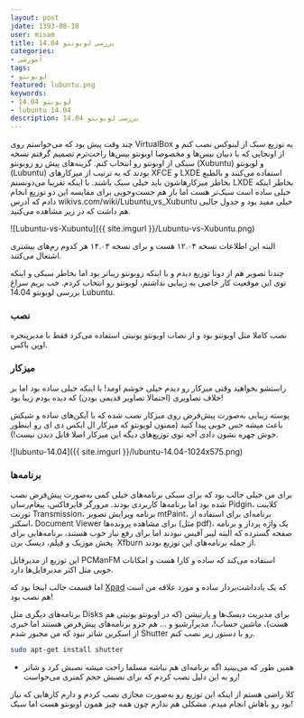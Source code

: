 ```yaml
---
layout: post
jdate: 1393-08-18
user: misam
title: بررسی لوبونتو 14.04
categories:
- آموزشی
tags:
- لوبونتو
featured: lubuntu.png
keywords:
- لوبونتو 14.04
- lubuntu 14.04
description: بررسی لوبونتو 14.04
---
```


چند وقت پیش بود که می‌خواستم روی VirtualBox یه توزیع سبک از لینوکس نصب کنم و از اونجایی که با دبیان بیس‌ها و مخصوصا اوبونتو بیس‌ها راحت‌ترم تصمیم گرفتم نسخه سبکی از اوبونتو رو انتخاب کنم. گزینه‌های پیش رو زوبونتو (Xubuntu) و لوبونتو (Lubuntu) بودند که به ترتیب از میزکارهای XFCE و LXDE استفاده می‌کنند و بالطبع بخاطر میزکارهاشون باید خیلی سبک باشند. با اینکه تقریبا می‌دونستم LXDE بخاطر اینکه خیلی ساده است سبک‌تر هست اما باز هم جست‌وجویی برای مقایسه این دو توزیع انجام دادم که آدرس wikivs.com/wiki/Lubuntu_vs_Xubuntu خیلی مفید بود و جدول جالبی هم داشت که در زیر مشاهده می‌کنید.

![Lubuntu-vs-Xubuntu]({{ site.imgurl }}/Lubuntu-vs-Xubuntu.png)

البته این اطلاعات نسخه ۱۲.۰۴ هست و برای نسخه ۱۴.۰۴ هر کدوم رم‌های بیشتری اشتغال می‌کنند.

چندتا تصویر هم از دوتا توزیع دیدم و با اینکه زوبونتو زیباتر بود اما بخاطر سبکی و اینکه توی این موقعیت کار خاصی به زیبایی نداشتم، لوبونتو رو انتخاب کردم. خب بریم سراغ بررسی لوبونتو 14.04 Lubuntu.

### نصب

نصب کاملا مثل اوبونتو بود و از نصاب اوبونتو یونیتی استفاده می‌کرد فقط با مدیرپنجره اوپن باکس.

### میزکار

راستشو بخواهید وقتی میزکار رو دیدم خیلی خوشم اومد! با اینکه خیلی ساده بود اما بر خلاف تصاویری (احتمالا تصاویر قدیمی بودن) که دیده بودم زیبا بود!

پوسته زیبایی به‌صورت پیش‌فرض روی میزکار نصب شده که با آیکن‌های ساده و شیکش باعث میشه حس خوبی پیدا کنید (ممنون لوبونتو که میزکار ال ایکس دی ای رو اینطور خوش چهره نشون دادی آخه توی توزیع‌های دیگه این میزکار اصلا قابل دیدن نیست!).

![lubuntu-14.04]({{ site.imgurl }}/lubuntu-14.04-1024x575.png)

### برنامه‌ها

برای من خیلی جالب بود که برای سبکی برنامه‌های خیلی کمی به‌صورت پیش‌فرض نصب شده بود اما برنامه‌ها کاربردی بودند. مرورگر فایرفاکس، پیغام‌رسان Pidgin، کلاینت تورنت Transmission، برنامه ویرایش تصویر mtPaint، برنامه‌ای برای استفاده از اسکنر، Document Viewer برای مشاهده پرونده‌ها (مثل pdf)، یک واژه پرداز و برنامه صفحه گسترده که البته لیبر آفیس نبودند اما برای رفع نیاز خوب هستند، برنامه‌هایی برای پخش موزیک و فیلم، دیسک برن  Xfburn از جمله برنامه‌های این توزیع بودند.

این توزیع از مدیرفایل PCManFM استفاده می‌کند که ساده و کارا هست و امکانات خوبی مثل اکثر مدیرفایل‌ها دارد.

اما قسمت جالب اینجا بود که [Xpad](http://linuxihaa.ir/xpad/) که یک یادداشت‌بردار ساده و مورد علاقه من است هم نصب بود!

برنامه‌های دیگری مثل Disks برای مدیریت دیسک‌ها و پارتیشن (که در اوبونتو یونیتی هم هست)، ماشین حساب!، مدیرآرشیو و ... هم جزو برنامه‌های پیش‌فرض هستند اما خبری از اسکرین شاتر نبود که من مجبور شدم Shutter رو با دستور زیر نصب کنم.

```sh
sudo apt-get install shutter
```

* همین طور که می‌بینید اگه برنامه‌ای هم نباشه مسلما راحت میشه نصبش کرد و شاتر رو به این دلیل نصب کردم که برای نصبش حجم کمتری می‌خواست!

کلا راضی هستم از اینکه این توزیع رو به‌صورت مجازی نصب کردم و دارم کارهایی که نیاز بود رو باهاش انجام میدم. مشکلی هم ندارم چون همه چیز همون اوبونتو هست اما سبک!